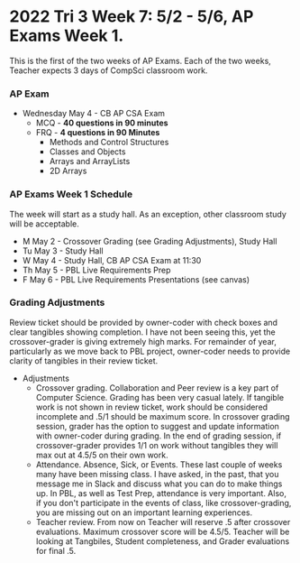 # 2022 Tri 3 Week 7: 5/2 - 5/6, AP Exams Week 1.
This is the first of the two weeks of AP Exams.  Each of the two weeks, Teacher expects 3 days of CompSci classroom work.
### AP Exam
*  Wednesday May 4 - CB AP CSA Exam
    *  MCQ - **40 questions in 90 minutes** 
    *  FRQ - **4 questions in 90 Minutes**
        * Methods and Control Structures
        * Classes and Objects
        * Arrays and ArrayLists
        * 2D Arrays


###  AP Exams Week 1 Schedule
The week will start as a study hall.  As an exception, other classroom study will be acceptable.  
* M May 2 - Crossover Grading (see Grading Adjustments), Study Hall
* Tu May 3 - Study Hall
* W May 4 - Study Hall, CB AP CSA Exam at 11:30
* Th May 5 - PBL Live Requirements Prep  
* F May 6 - PBL Live Requirements Presentations (see canvas)


### Grading Adjustments
Review ticket should be provided by owner-coder with check boxes and clear tangibles showing completion. I have not been seeing this, yet the crossover-grader is giving extremely high marks.  For remainder of year, particularly as we move back to PBL project, owner-coder needs to provide clarity of tangibles in their review ticket.
* Adjustments
    * Crossover grading.  Collaboration and Peer review is a key part of Computer Science.  Grading has been very casual lately. If tangible work is not shown in review ticket, work should be considered incomplete and .5/1 should be maximum score.  In crossover grading session, grader has the option to suggest and update information with owner-coder during grading.  In the end of grading session, if crossover-grader provides 1/1 on work without tangibles they will max out at 4.5/5 on their own work.  
    * Attendance.  Absence, Sick, or Events.  These last couple of weeks many have been missing class.  I have asked, in the past, that you message me in Slack and discuss what you can do to make things up.  In PBL, as well as Test Prep, attendance is very important.  Also, if you don't participate in the events of class, like crossover-grading, you are missing out on an important learning experiences.
    * Teacher review.  From now on Teacher will reserve .5 after crossover evaluations.  Maximum crossover score will be 4.5/5.  Teacher will be looking at Tangbiles, Student completeness, and Grader evaluations for final .5.  

